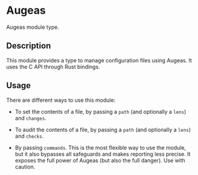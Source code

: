 # Augeas

Augeas module type.

## Description

This module provides a type to manage configuration files using Augeas.
It uses the C API through Rust bindings.

## Usage

There are different ways to use this module:

* To set the contents of a file, by passing a `path` (and optionally a `lens`) and `changes`.

* To audit the contents of a file, by passing a `path` (and optionally a `lens`) and `checks`.

* By passing `commands`. This is the most flexible way to use the module, but it also bypasses all safeguards
  and makes reporting less precise. It exposes the full power of Augeas (but also the full danger).
  Use with caution.
